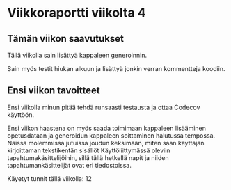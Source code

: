 # Viikkoraportti viikolta 4

## Tämän viikon saavutukset

Tällä viikolla sain lisättyä kappaleen generoinnin. 

Sain myös testit hiukan alkuun ja lisättyä jonkin verran kommentteja koodiin.

## Ensi viikon tavoitteet

Ensi viikolla minun pitää tehdä runsaasti testausta ja ottaa Codecov käyttöön. 

Ensi viikon haastena on myös saada toimimaan kappaleen lisääminen opetusdataan ja generoidun kappaleen soittaminen halutussa tempossa. 
Näissä molemmissa jutuissa joudun keksimään, miten saan käyttäjän kirjoittaman tekstikentän sisällöt Käyttöliittymässä oleviin tapahtumakäsittelijöihin, sillä tällä hetkellä napit ja niiden tapahtumankäsittelijät ovat eri tiedostoissa.


Käyetyt tunnit tällä viikolla: 12
